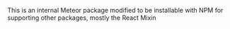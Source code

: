 This is an internal Meteor package modified to be installable with NPM for supporting other packages, mostly the React Mixin